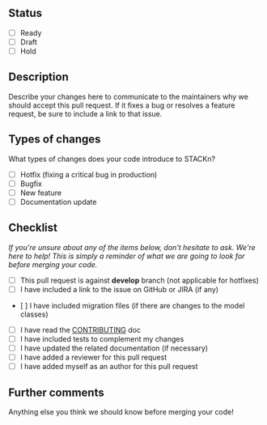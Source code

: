 ## Status

- [ ] Ready
- [ ] Draft
- [ ] Hold

## Description

Describe your changes here to communicate to the maintainers why we should accept this pull request. 
If it fixes a bug or resolves a feature request, be sure to include a link to that issue.

## Types of changes

What types of changes does your code introduce to STACKn?

- [ ] Hotfix (fixing a critical bug in production)
- [ ] Bugfix
- [ ] New feature
- [ ] Documentation update

## Checklist

_If you're unsure about any of the items below, don't hesitate to ask. We're here to help! 
This is simply a reminder of what we are going to look for before merging your code._

- [ ] This pull request is against **develop** branch (not applicable for hotfixes)
- [ ] I have included a link to the issue on GitHub or JIRA (if any)
- [ ] I have included migration files (if there are changes to the model classes)
- [ ] I have read the [CONTRIBUTING](https://github.com/scaleoutsystems/stackn/blob/master/CONTRIBUTING.md) doc
- [ ] I have included tests to complement my changes
- [ ] I have updated the related documentation (if necessary) 
- [ ] I have added a reviewer for this pull request
- [ ] I have added myself as an author for this pull request

## Further comments

Anything else you think we should know before merging your code!
